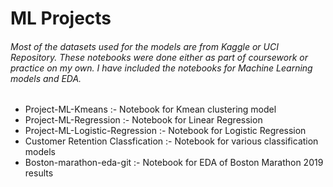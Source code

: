 # ML Projects
###### Most of the datasets used for the models are from Kaggle or UCI Repository. These notebooks were done either as part of coursework or practice on my own. I have included the notebooks for Machine Learning models and EDA.
+ Project-ML-Kmeans :- Notebook for Kmean clustering model
+ Project-ML-Regression :- Notebook for Linear Regression
+ Project-ML-Logistic-Regression :- Notebook for Logistic Regression
+ Customer Retention Classfication :- Notebook for various classification models
+ Boston-marathon-eda-git :- Notebook for EDA of Boston Marathon 2019 results
